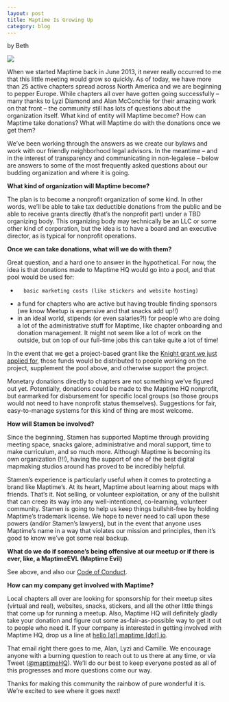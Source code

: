 ```yaml
---
layout: post
title: Maptime Is Growing Up
category: blog
---
```

by Beth

![](/img/maptime-grows-up.jpg)

When we started Maptime back in June 2013, it never really occurred to me that this little meeting would grow so quickly. As of today, we have more than 25 active chapters spread across North America and we are beginning to pepper Europe. While chapters all over have gotten going successfully – many thanks to Lyzi Diamond and Alan McConchie for their amazing work on that front – the community still has lots of questions about the organization itself. What kind of entity will Maptime become? How can Maptime take donations? What will Maptime do with the donations once we get them?

We’ve been working through the answers as we create our bylaws and work with our friendly neighborhood legal advisors. In the meantime – and in the interest of transparency and communicating in non-legalese – below are answers to some of the most frequently asked questions about our budding organization and where it is going.
<!--more-->
__What kind of organization will Maptime become?__

The plan is to become a nonprofit organization of some kind. In other words, we’ll be able to take tax deductible donations from the public and be able to receive grants directly (that’s the nonprofit part) under a TBD organizing body. This organizing body may technically be an LLC or some other kind of corporation, but the idea is to have a board and an executive director, as is typical for nonprofit operations.

__Once we can take donations, what will we do with them?__

Great question, and a hard one to answer in the hypothetical. For now, the idea is that donations made to Maptime HQ would go into a pool, and that pool would be used for:

-		basic marketing costs (like stickers and website hosting)
- a fund for chapters who are active but having trouble finding sponsors (we know Meetup is expensive and that snacks add up!!)
- in an ideal world, stipends (or even salaries?!) for people who are doing a lot of the administrative stuff for Maptime, like chapter onboarding and donation management. It might not seem like a lot of work on the outside, but on top of our full-time jobs this can take quite a lot of time!

In the event that we get a project-based grant like the [Knight grant we just applied for](https://newschallenge.org/challenge/libraries/submissions/maptime-public-library-a-k-a-null-island-inter-library-loan-niill), those funds would be distributed to people working on the project, supplement the pool above, and otherwise support the project.

Monetary donations directly to chapters are not something we’ve figured out yet. Potentially, donations could be made to the Maptime HQ nonprofit, but earmarked for disbursement for specific local groups (so those groups would not need to have nonprofit status themselves). Suggestions for fair, easy-to-manage systems for this kind of thing are most welcome.

__How will Stamen be involved?__

Since the beginning, Stamen has supported Maptime through providing meeting space, snacks galore, administrative and moral support, time to make curriculum, and so much more. Although Maptime is becoming its own organization (!!!), having the support of one of the best digital mapmaking studios around has proved to be incredibly helpful.

Stamen’s experience is particularly useful when it comes to protecting a brand like Maptime’s. At its heart, Maptime about learning about maps with friends. That’s it. Not selling, or volunteer exploitation, or any of the bullshit that can creep its way into any well-intentioned, co-learning, volunteer community. Stamen is going to help us keep things bullshit-free by holding Maptime’s trademark license. We hope to never need to call upon these powers (and/or Stamen’s lawyers), but in the event that anyone uses Maptime’s name in a way that violates our mission and principles, then it’s good to know we’ve got some real backup.

__What do we do if someone’s being offensive at our meetup or if there is ever, like, a MaptimeEVL (Maptime Evil)__

See above, and also our [Code of Conduct](https://github.com/maptime/code-of-conduct/blob/master/code-of-conduct.md).

__How can my company get involved with Maptime?__

Local chapters all over are looking for sponsorship for their meetup sites (virtual and real), websites, snacks, stickers, and all the other little things that come up for running a meetup. Also, Maptime HQ will definitely gladly take your donation and figure out some as-fair-as-possible way to get it out to people who need it. If your company is interested in getting involved with Maptime HQ, drop us a line at [hello [at] maptime [dot] io](mailto:hello@maptime.io).

That email right there goes to me, Alan, Lyzi and Camille. We encourage anyone with a burning question to reach out to us there at any time, or via Tweet ([@maptimeHQ](https://twitter.com/MaptimeHQ)). We’ll do our best to keep everyone posted as all of this progresses and more questions come our way.

Thanks for making this community the rainbow of pure wonderful it is. We’re excited to see where it goes next!
